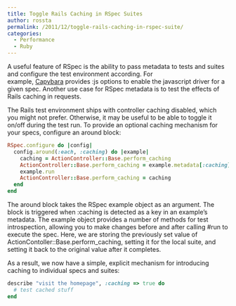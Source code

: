 ```yaml
---
title: Toggle Rails Caching in RSpec Suites
author: rossta
permalink: /2011/12/toggle-rails-caching-in-rspec-suite/
categories:
  - Performance
  - Ruby
---
```

A useful feature of RSpec is the ability to pass metadata to tests and suites and configure the test environment according. For example, [Capybara][1] provides :js options to enable the javascript driver for a given spec. Another use case for RSpec metadata is to test the effects of Rails caching in requests.

 [1]: https://github.com/jnicklas/capybara

The Rails test environment ships with controller caching disabled, which you might not prefer. Otherwise, it may be useful to be able to toggle it on/off during the test run. To provide an optional caching mechanism for your specs, configure an around block:

```ruby
RSpec.configure do |config|
  config.around(:each, :caching) do |example|
    caching = ActionController::Base.perform_caching
    ActionController::Base.perform_caching = example.metadata[:caching]
    example.run
    ActionController::Base.perform_caching = caching
  end
end
```

The around block takes the RSpec example object as an argument. The block is triggered when :caching is detected as a key in an example’s metadata. The example object provides a number of methods for test introspection, allowing you to make changes before and after calling #run to execute the spec. Here, we are storing the previously set value of ActionContoller::Base.perform_caching, setting it for the local suite, and setting it back to the original value after it completes.

As a result, we now have a simple, explicit mechanism for introducing caching to individual specs and suites:

```ruby
describe "visit the homepage", :caching => true do
  # test cached stuff
end
```

